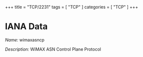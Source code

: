 +++
title = "TCP/2231"
tags = [ "TCP" ]
categories = [ "TCP" ]
+++

# IANA Data

_Name:_ wimaxasncp

_Description:_ WiMAX ASN Control Plane Protocol

